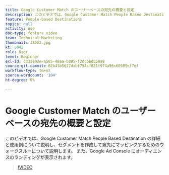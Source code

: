 ```yaml
---
title: Google Customer Match のユーザーベースの宛先の概要と設定
description: このビデオでは、Google Customer Match People Based Destination の詳細と使用例について説明し、セグメントの作成と宛先へのマッピングに関する手順を説明します。 また、Google Ad Console にオーディエンスのランディングが表示されます。
feature: People-based Destinations
topics: null
activity: use
doc-type: feature video
team: Technical Marketing
thumbnail: 38552.jpg
kt: 6042
role: User
level: Beginner
exl-id: c333e02e-a585-49aa-b095-f2dcbbd258a8
source-git-commit: 62b43b5627dabf754cf821f974a56c60989ef7ef
workflow-type: tm+mt
source-wordcount: '104'
ht-degree: 0%

---
```


# Google Customer Match のユーザーベースの宛先の概要と設定

このビデオでは、Google Customer Match People Based Destination の詳細と使用例について説明し、セグメントを作成して宛先にマッピングするためのウォークスルーについて説明します。 また、Google Ad Console にオーディエンスのランディングが表示されます。

>[!VIDEO](https://video.tv.adobe.com/v/38552/?quality=12&learn=on)
